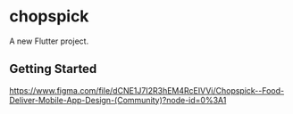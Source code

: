 # chopspick

A new Flutter project.

## Getting Started

https://www.figma.com/file/dCNE1J7I2R3hEM4RcEIVVi/Chopspick--Food-Deliver-Mobile-App-Design-(Community)?node-id=0%3A1

